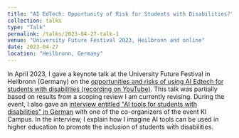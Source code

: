 ```yaml
---
title: "AI EdTech: Opportunity of Risk for Students with Disabilities?"
collection: talks
type: "Talk"
permalink: /talks/2023-04-27-talk-1
venue: "University Future Festival 2023, Heilbronn and online"
date: 2023-04-27
location: "Heilbronn, Germany"
---
```


In April 2023, I gave a keynote talk at the University Future Festival in Heilbronn (Germany) on the [opportunities and risks of using AI Edtech for students with disabilities (recording on YouTube)](https://www.youtube.com/watch?v=_LHOekz6_xU). This talk was partially based on results from a scoping review I am currently revising. 
During the event, I also gave an [interview entitled "AI tools for students with disabilities" in German](https://www.youtube.com/watch?v=_LHOekz6_xU) with one of the co-organizers of the event KI Campus. In the interview, I explain how I imagine AI tools can be used in higher education to promote the inclusion of students with disabilities. 

